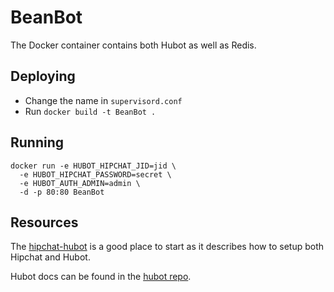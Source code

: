 # BeanBot

The Docker container contains both Hubot as well as Redis.

## Deploying

* Change the name in `supervisord.conf`
* Run `docker build -t BeanBot .`

## Running

    docker run -e HUBOT_HIPCHAT_JID=jid \
      -e HUBOT_HIPCHAT_PASSWORD=secret \
      -e HUBOT_AUTH_ADMIN=admin \
      -d -p 80:80 BeanBot

## Resources

The [hipchat-hubot](https://github.com/hipchat/hubot-hipchat) is a good place
to start as it describes how to setup both Hipchat and Hubot.

Hubot docs can be found in the [hubot repo](https://github.com/github/hubot).

